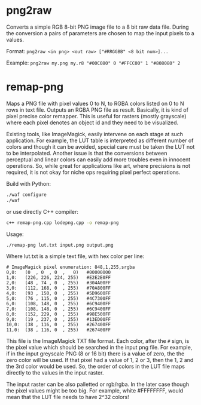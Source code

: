 # png2raw

Converts a simple RGB 8-bit PNG image file to a 8 bit raw data file. During the conversion a pairs
of parameters are chosen to map the input pixels to a values.

Format:
`png2raw <in png> <out raw> ["#RRGGBB" <8 bit num>]...`

Example:
`png2raw my.png my.r8 "#00C080" 0 "#FFCC00" 1 "#808080" 2`

# remap-png

Maps a PNG file with pixel values 0 to N, to RGBA colors listed on 0 to N rows in text file. Outputs
an RGBA PNG file as result. Basically, it is kind of pixel precise color remapper. This is useful
for rasters (mostly grayscale) where each pixel denotes an object id and they need to be
visualized. 

Existing tools, like ImageMagick, easily intervene on each stage at such application. For example,
the LUT table is interpreted as different number of colors and though it can be avoided, special
care must be taken the LUT not to be interpolated. Another issue is that the conversions between
perceptual and linear colors can easily add more troubles even in innocent operations. So, while
great for applications like art, where precisions is not required, it is not okay for niche ops
requiring pixel perfect operations.

Build with Python:
```sh
./waf configure
./waf
```
or use directly C++ compiler:
```sh
c++ remap-png.cpp lodepng.cpp -o remap-png
```

Usage:
```sh
./remap-png lut.txt input.png output.png
```

Where lut.txt is a simple text file, with hex color per line:
```
# ImageMagick pixel enumeration: 848,1,255,srgba
0,0:   (0  , 0  , 0  ,   0)   #00000000
1,0:   (226, 226, 224, 255)   #E2E2E0FF
2,0:   (48 , 74 , 0  , 255)   #304A00FF
3,0:   (112, 168, 0  , 255)   #70A800FF
4,0:   (93 , 150, 0  , 255)   #5D9600FF
5,0:   (76 , 115, 0  , 255)   #4C7300FF
6,0:   (108, 148, 0  , 255)   #6C9400FF
7,0:   (108, 148, 0  , 255)   #6C9400FF
8,0:   (152, 229, 0  , 255)   #98E500FF
9,0:   (19 , 237, 0  , 255)   #13ED00FF
10,0:  (38 , 116, 0  , 255)   #267400FF
11,0:  (38 , 116, 0  , 255)   #267400FF
```
This file is the ImageMagick TXT file format. Each color, after the `#` sign, is the pixel value
which should be searched in the input png file. For example, if in the input greyscale PNG (8 or 16
bit) there is a value of zero, the the zero color will be used. If that pixel had a value of 1, 2
or 3, then the 1, 2 and the 3rd color would be used. So, the order of colors in the LUT file maps
directly to the values in the input raster.

The input raster can be also palletted or rgb/rgba. In the later case though the pixel values might
be too big. For example, white #FFFFFFFF, would mean that the LUT file needs to have 2^32 colors!
